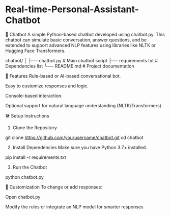 # Real-time-Personal-Assistant-Chatbot

🤖 Chatbot
A simple Python-based chatbot developed using chatbot.py. This chatbot can simulate basic conversation, answer questions, and be extended to support advanced NLP features using libraries like NLTK or Hugging Face Transformers.

chatbot/
│
├── chatbot.py             # Main chatbot script
├── requirements.txt       # Dependencies list
└── README.md              # Project documentation


🚀 Features
Rule-based or AI-based conversational bot.

Easy to customize responses and logic.

Console-based interaction.

Optional support for natural language understanding (NLTK/Transformers).


🛠️ Setup Instructions

1. Clone the Repository

git clone https://github.com/yourusername/chatbot.git
cd chatbot

2. Install Dependencies
Make sure you have Python 3.7+ installed.

pip install -r requirements.txt

3. Run the Chatbot

python chatbot.py

🧠 Customization
To change or add responses:

Open chatbot.py

Modify the rules or integrate an NLP model for smarter responses

